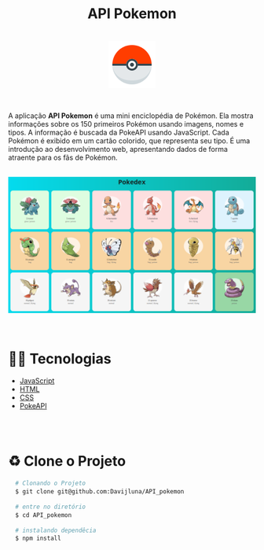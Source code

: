 
<h1 align="center"> API Pokemon <h1>
<h1 align="center" >
<img src="./img/4958-pokeball.png">
</h1>

<h1 align="center">
<!-- <img src="./img/pikachuRedimensionado.png">
<img src="./img/004.png"> -->
</h1>

 A aplicação **API Pokemon** é uma mini enciclopédia de Pokémon. Ela mostra informações sobre os 150 primeiros Pokémon usando imagens, nomes e tipos. A informação é buscada da PokeAPI usando JavaScript. Cada Pokémon é exibido em um cartão colorido, que representa seu tipo. É uma introdução ao desenvolvimento web, apresentando dados de forma atraente para os fãs de Pokémon.
 <br>
  <br>
<div align="center">
 <img src="./img/backImg.png">
</div>

<br>
<br>

 # 👨‍💻 Tecnologias

 - [JavaScript](https://developer.mozilla.org/en-US/docs/Web/JavaScript)
- [HTML](https://developer.mozilla.org/en-US/docs/Web/HTML)
- [CSS](https://developer.mozilla.org/en-US/docs/Web/CSS)
- [PokeAPI](https://pokeapi.co/)

<br>
<br>

# ♻️ Clone o Projeto

```bash
  # Clonando o Projeto
  $ git clone git@github.com:Davijluna/API_pokemon
```
```bash
  # entre no diretório
  $ cd API_pokemon
```

```bash
  # instalando dependêcia
  $ npm install
```
